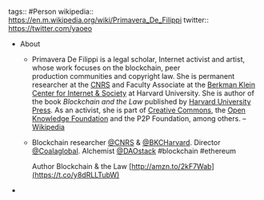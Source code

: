 tags:: #Person
wikipedia:: https://en.m.wikipedia.org/wiki/Primavera_De_Filippi
twitter:: https://twitter.com/yaoeo

- About
	- Primavera De Filippi is a legal scholar, Internet activist and artist, whose work focuses on the blockchain, peer production communities and copyright law. She is permanent researcher at the [CNRS](https://en.m.wikipedia.org/wiki/Centre_national_de_la_recherche_scientifique) and Faculty Associate at the [Berkman Klein Center for Internet & Society](https://en.m.wikipedia.org/wiki/Berkman_Klein_Center_for_Internet_%26_Society) at Harvard University. She is author of the book *Blockchain and the Law* published by [Harvard University Press](https://en.m.wikipedia.org/wiki/Harvard_University_Press). As an activist, she is part of [Creative Commons](https://en.m.wikipedia.org/wiki/Creative_Commons), the [Open Knowledge Foundation](https://en.m.wikipedia.org/wiki/Open_Knowledge_International) and the P2P Foundation, among others. – [Wikipedia](https://en.m.wikipedia.org/wiki/Primavera_De_Filippi)
	- Blockchain researcher [@CNRS](https://mobile.twitter.com/CNRS) & [@BKCHarvard](https://mobile.twitter.com/BKCHarvard). Director [@Coalaglobal](https://mobile.twitter.com/Coalaglobal). Alchemist [@DAOstack](https://mobile.twitter.com/DAOstack) #blockchain #ethereum  
	  
	  Author Blockchain & the Law [http://amzn.to/2kF7Wab](https://t.co/y8dRLLTubW)
-
